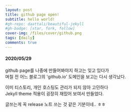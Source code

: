 ```yaml
---
layout: post
title: github page open!
subtitle: hello world!
#gh-repo: daattali/beautiful-jekyll
#gh-badge: [star, fork, follow]
cover-img: /files/cover/github.png
tags: [daily]
comments: true
---
```


#### 2020/05/29
  
github page를 나중에 만들어봐야지 하고는 잊고 있다가  
며칠 전 어느 블로그의 'github.io' 도메인을 보고는 다시 생각났다.  
  
이미 티스토리, 개인 호스팅도 관리가 되지 않아 고민하다  
Jekyll theme 적용이 굉장히 재밌어 보여서 만들었다.  
  
글쓰는게 꼭 release 노트 쓰는 것 같은 기분이네.. ㅎㅎ
